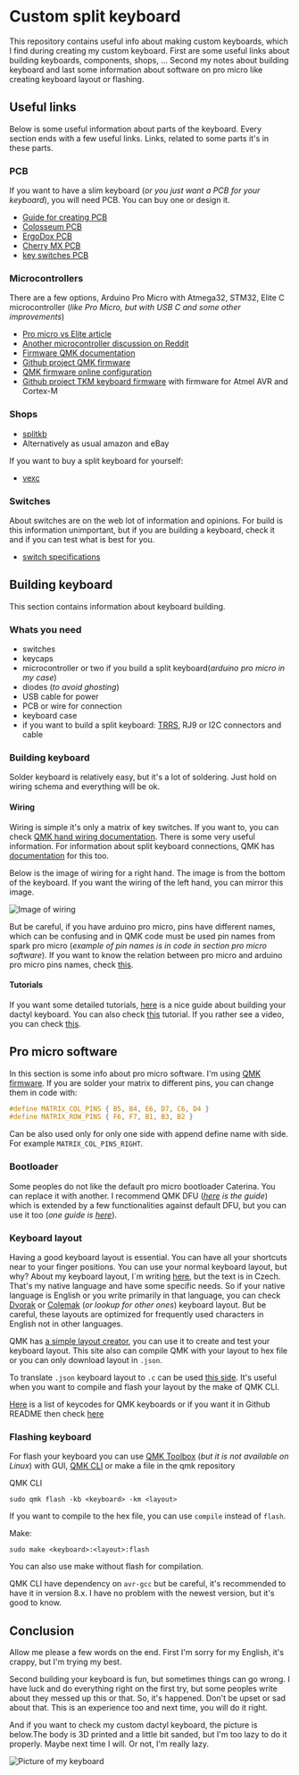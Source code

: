 # Custom split keyboard

This repository contains useful info about making custom keyboards, which I find during creating my custom keyboard. First are some useful links about building keyboards, components, shops, ... Second my notes about building keyboard and last some information about software on pro micro like creating keyboard layout or flashing.

## Useful links

Below is some useful information about parts of the keyboard. Every section ends with a few useful links. Links, related to some parts it's in these parts.

### PCB

If you want to have a slim keyboard (_or you just want a PCB for your keyboard_), you will need PCB. You can buy one or design it.

- [Guide for creating PCB](https://github.com/ruiqimao/keyboard-pcb-guide)
- [Colosseum PCB](https://github.com/swanmatch/colosseum60)
- [ErgoDox PCB](https://github.com/Ergodox-io/ErgoDox)
- [Cherry MX PCB](https://github.com/ogatatsu/Cherry-Mx-Bitboard)
- [key switches PCB](https://github.com/daprice/keyswitches.pretty)

### Microcontrollers

There are a few options, Arduino Pro Micro with Atmega32, STM32, Elite C microcontroller (_like Pro Micro, but with USB C and some other improvements_)

- [Pro micro vs Elite article](https://docs.splitkb.com/hc/en-us/articles/360011510839-Pro-Micro-vs-Elite-C-Why-choose-one-over-the-other-)
- [Another microcontroller discussion on Reddit](https://www.reddit.com/r/MechanicalKeyboards/comments/fs7dxb/is_the_atmega32u4_the_best_microcontroller_for/)
- [Firmware QMK documentation](https://beta.docs.qmk.fm)
- [Github project QMK firmware](https://github.com/qmk/qmk_firmware)
- [QMK firmware online configuration](https://config.qmk.fm/#/handwired/dactyl_promicro/LAYOUT_6x6)
- [Github project TKM keyboard firmware](https://github.com/tmk/tmk_core) with firmware for Atmel AVR and Cortex-M

### Shops

- [splitkb](https://splitkb.com/)
- Alternatively as usual amazon and eBay

If you want to buy a split keyboard for yourself:

- [vexc](https://www.vexc-how-design.com/designer-keyboard)

### Switches

About switches are on the web lot of information and opinions. For build is this information unimportant, but if you are building a keyboard, check it and if you can test what is best for you.

- [switch specifications](https://www.reddit.com/r/MechanicalKeyboards/comments/a7stdo/information_on_kailh_choc_switches/)

## Building keyboard

This section contains information about keyboard building.

### Whats you need

- switches
- keycaps
- microcontroller or two if you build a split keyboard(_arduino pro micro in my case_)
- diodes (_to avoid ghosting_)
- USB cable for power
- PCB or wire for connection
- keyboard case
- if you want to build a split keyboard: [TRRS](https://en.wikipedia.org/?title=TRRS_connector&redirect=no), RJ9 or I2C connectors and cable

### Building keyboard

Solder keyboard is relatively easy, but it's a lot of soldering. Just hold on wiring schema and everything will be ok.

#### Wiring

Wiring is simple it's only a matrix of key switches. If you want to, you can check [QMK hand wiring documentation](https://docs.qmk.fm/#/hand_wire?id=wiring-the-matrix). There is some very useful information. For information about split keyboard connections, QMK has [documentation](https://docs.qmk.fm/#/feature_split_keyboard) for this too.

Below is the image of wiring for a right hand. The image is from the bottom of the keyboard. If you want the wiring of the left hand, you can mirror this image.

![Image of wiring](wiring_image.png)

But be careful, if you have arduino pro micro, pins have different names, which can be confusing and in QMK code must be used pin names from spark pro micro (_example of pin names is in code in section pro micro software_). If you want to know the relation between pro micro and arduino pro micro pins names, check [this](https://deskthority.net/wiki/Arduino_Pro_Micro#Pinout).

#### Tutorials

If you want some detailed tutorials, [here](https://sachee.medium.com/building-my-first-keyboard-and-you-can-too-512c0f8a4c5f) is a nice guide about building your dactyl keyboard. You can also check [this](https://github.com/nicinabox/lets-split-guide/blob/master/assembly.md) tutorial. If you rather see a video, you can check [this](https://www.youtube.com/watch?v=y0F8Mig40m0).

## Pro micro software

In this section is some info about pro micro software. I'm using [QMK firmware](https://docs.qmk.fm). If you are solder your matrix to different pins, you can change them in code with:

```C
#define MATRIX_COL_PINS { B5, B4, E6, D7, C6, D4 }
#define MATRIX_ROW_PINS { F6, F7, B1, B3, B2 }
```

Can be also used only for only one side with append define name with side. For example `MATRIX_COL_PINS_RIGHT`.

### Bootloader

Some peoples do not like the default pro micro bootloader Caterina. You can replace it with another. I recommend QMK DFU (_[here](https://www.reddit.com/r/olkb/comments/8sxgzb/replace_pro_micro_bootloader_with_qmk_dfu/) is the guide_) which is extended by a few functionalities against default DFU, but you can use it too (_one guide is [here](https://www.reddit.com/r/olkb/comments/9ctx37/qmk_burn_dfu_bootloader_into_keyboard_with/)_).

### Keyboard layout

Having a good keyboard layout is essential. You can have all your shortcuts near to your finger positions. You can use your normal keyboard layout, but why? About my keyboard layout, I`m writing [here](./czech_keyboard_layout.md), but the text is in Czech. That's my native language and have some specific needs. So if your native language is English or you write primarily in that language, you can check [Dvorak](https://en.wikipedia.org/wiki/Dvorak_keyboard_layout) or [Colemak](https://colemak.com) (_or lookup for other ones_) keyboard layout. But be careful, these layouts are optimized for frequently used characters in English not in other languages.

QMK has [a simple layout creator](https://config.qmk.fm), you can use it to create and test your keyboard layout. This site also can compile QMK with your layout to hex file or you can only download layout in `.json`.

To translate `.json` keyboard layout to `.c` can be used [this side](https://jhelvy.shinyapps.io/qmkjsonconverter/). It's useful when you want to compile and flash your layout by the make of QMK CLI.

[Here](https://docs.qmk.fm/#/keycode) is a list of keycodes for QMK keyboards or if you want it in Github README then check [here](https://github.com/qmk/qmk_firmware/blob/master/docs/keycodes.md)

### Flashing keyboard

For flash your keyboard you can use [QMK Toolbox](https://github.com/qmk/qmk_toolbox) (_but it is not available on Linux_) with GUI, [QMK CLI](https://github.com/qmk/qmk_cli) or make a file in the qmk repository

QMK CLI

```
sudo qmk flash -kb <keyboard> -km <layout>
```

If you want to compile to the hex file, you can use `compile` instead of `flash`.

Make:

```
sudo make <keyboard>:<layout>:flash
```

You can also use make without flash for compilation.

QMK CLI have dependency on `avr-gcc` but be careful, it's recommended to have it in version 8.x. I have no problem with the newest version, but it's good to know.

## Conclusion

Allow me please a few words on the end. First I'm sorry for my English, it's crappy, but I'm trying my best.

Second building your keyboard is fun, but sometimes things can go wrong. I have luck and do everything right on the first try, but some peoples write about they messed up this or that. So, it's happened. Don't be upset or sad about that. This is an experience too and next time, you will do it right.

And if you want to check my custom dactyl keyboard, the picture is below.The body is 3D printed and a little bit sanded, but I'm too lazy to do it properly. Maybe next time I will. Or not, I'm really lazy.

![Picture of my keyboard](my_keyboard.jpg)
